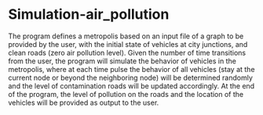 # Simulation-air_pollution
The program defines a metropolis based on an input file of a graph to be provided by the user, with the initial state of vehicles at city junctions, and clean roads (zero air pollution level).
Given the number of time transitions from the user, the program will simulate the behavior of vehicles in the metropolis, where at each time pulse the behavior of all vehicles (stay at the current node or beyond the neighboring node) will be determined randomly and the level of contamination roads will be updated accordingly.
 At the end of the program, the level of pollution on the roads and the location of the vehicles will be provided as output to the user.

